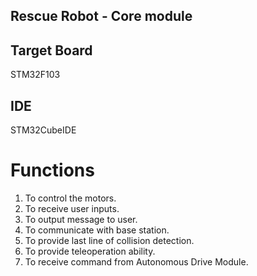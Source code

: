 ## Rescue Robot - Core module

## Target Board
STM32F103

## IDE
STM32CubeIDE

# Functions
1. To control the motors.
2. To receive user inputs.
3. To output message to user.
4. To communicate with base station.
5. To provide last line of collision detection.
6. To provide teleoperation ability.
7. To receive command from Autonomous Drive Module.
